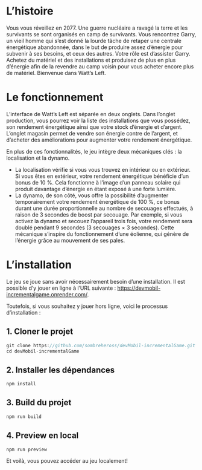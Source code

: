# L’histoire

Vous vous réveillez en 2077. Une guerre nucléaire a ravagé la terre et les survivants se sont organisés en camp de survivants. Vous rencontrez Garry, un vieil homme qui s’est donné la lourde tâche de retaper une centrale énergétique abandonnée, dans le but de produire assez d’énergie pour subvenir à ses besoins, et ceux des autres.
Votre rôle est d’assister Garry. Achetez du matériel et des installations et produisez de plus en plus d’énergie afin de la revendre au camp voisin pour vous acheter encore plus de matériel. Bienvenue dans Watt’s Left.

# Le fonctionnement

L’interface de Watt’s Left est séparée en deux onglets. Dans l’onglet production, vous pourrez voir la liste des installations que vous possédez, son rendement énergétique ainsi que votre stock d’énergie et d’argent.
L’onglet magasin permet de vendre son énergie contre de l’argent, et d’acheter des améliorations pour augmenter votre rendement énergétique.

En plus de ces fonctionnalités, le jeu intègre deux mécaniques clés : la localisation et la dynamo. 
- La localisation vérifie si vous vous trouvez en intérieur ou en extérieur. Si vous êtes en extérieur, votre rendement énergétique bénéficie d’un bonus de 10 %. Cela fonctionne à l’image d’un panneau solaire qui produit davantage d’énergie en étant exposé à une forte lumière.
- La dynamo, de son côté, vous offre la possibilité d’augmenter temporairement votre rendement énergétique de 100 %, ce bonus durant une durée proportionnelle au nombre de secouages effectués, à raison de 3 secondes de boost par secouage. Par exemple, si vous activez la dynamo et secouez l’appareil trois fois, votre rendement sera doublé pendant 9 secondes (3 secouages × 3 secondes). Cette mécanique s’inspire du fonctionnement d’une éolienne, qui génère de l’énergie grâce au mouvement de ses pales.

# L’installation

Le jeu se joue sans avoir nécessairement besoin d’une installation. Il est possible d’y jouer en ligne à l’URL suivante : https://devmobil-incrementalgame.onrender.com/.

Toutefois, si vous souhaitez y jouer hors ligne, voici le processus d’installation :

## 1. Cloner le projet

```jsx
git clone https://github.com/sombreheross/devMobil-incrementalGame.git
cd devMobil-incrementalGame
```

## 2. Installer les dépendances

```jsx
npm install
```

## 3. Build du projet

```jsx
npm run build
```

## 4. Preview en local

```jsx
npm run preview
```

Et voilà, vous pouvez accéder au jeu localement!
